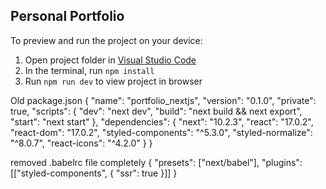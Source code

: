## Personal Portfolio

  To preview and run the project on your device:
  1) Open project folder in <a href="https://code.visualstudio.com/download">Visual Studio Code</a>
  2) In the terminal, run `npm install`
  3) Run `npm run dev` to view project in browser

Old package.json
{
  "name": "portfolio_nextjs",
  "version": "0.1.0",
  "private": true,
  "scripts": {
    "dev": "next dev",
    "build": "next build && next export",
    "start": "next start"
  },
  "dependencies": {
    "next": "10.2.3",
    "react": "17.0.2",
    "react-dom": "17.0.2",
    "styled-components": "^5.3.0",
    "styled-normalize": "^8.0.7",
    "react-icons": "^4.2.0"
  }
}

removed .babelrc file completely 
{
  "presets": ["next/babel"],
  "plugins": [["styled-components", { "ssr": true }]]
}